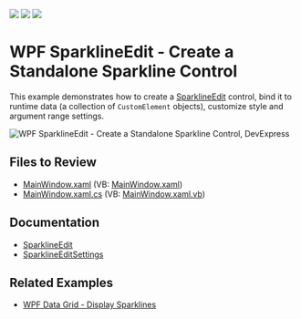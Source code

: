 <!-- default badges list -->
![](https://img.shields.io/endpoint?url=https://codecentral.devexpress.com/api/v1/VersionRange/128644510/22.2.2%2B)
[![](https://img.shields.io/badge/Open_in_DevExpress_Support_Center-FF7200?style=flat-square&logo=DevExpress&logoColor=white)](https://supportcenter.devexpress.com/ticket/details/E4982)
[![](https://img.shields.io/badge/📖_How_to_use_DevExpress_Examples-e9f6fc?style=flat-square)](https://docs.devexpress.com/GeneralInformation/403183)
<!-- default badges end -->

# WPF SparklineEdit - Create a Standalone Sparkline Control

This example demonstrates how to create a [SparklineEdit](https://docs.devexpress.com/WPF/DevExpress.Xpf.Editors.SparklineEdit) control, bind it to runtime data (a collection of `CustomElement` objects), customize style and argument range settings.

![WPF SparklineEdit - Create a Standalone Sparkline Control, DevExpress](https://raw.githubusercontent.com/DevExpress-Examples/how-to-create-a-sparkline-control-e4982/22.2.2%2B/i/wpf-sparklineedit-devexpress.png)

## Files to Review

* [MainWindow.xaml](./CS/SparklineEdit/MainWindow.xaml) (VB: [MainWindow.xaml](./VB/SparklineEdit/MainWindow.xaml))
* [MainWindow.xaml.cs](./CS/SparklineEdit/MainWindow.xaml.cs) (VB: [MainWindow.xaml.vb](./VB/SparklineEdit/MainWindow.xaml.vb))

## Documentation

* [SparklineEdit](https://docs.devexpress.com/WPF/DevExpress.Xpf.Editors.SparklineEdit)
* [SparklineEditSettings](https://docs.devexpress.com/WPF/DevExpress.Xpf.Editors.Settings.SparklineEditSettings)

## Related Examples

* [WPF Data Grid - Display Sparklines](https://github.com/DevExpress-Examples/wpf-data-grid-show-sparklines)
